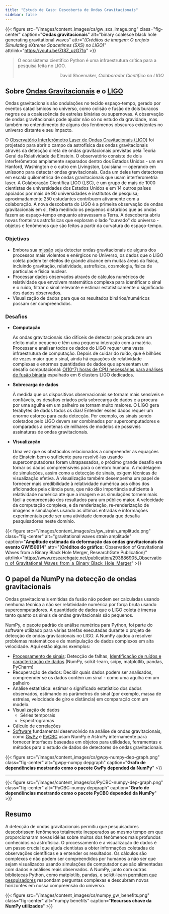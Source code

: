 ```yaml
---
title: "Estudo de Caso: Descoberta de Ondas Gravitacionais"
sidebar: false
---
```


{{< figure src="/images/content_images/cs/gw_sxs_image.png" class="fig-center" caption="**Ondas gravitacionais**" alt="binary coalesce black hole generating gravitational waves" attr="*(Créditos de imagem: O projeto Simulating eXtreme Spacetimes (SXS) no LIGO)*" attrlink="https://youtu.be/Zt8Z_uzG71o" >}}

<blockquote cite="https://www.youtube.com/watch?v=BIvezCVcsYs">
    <p>O ecossistema científico Python é uma infraestrutura crítica para a pesquisa feita no LIGO.</p>
    <footer align="right">David Shoemaker, <cite>Colaborador Científico no LIGO</cite></footer>
</blockquote>

## Sobre [Ondas Gravitacionais](https://www.nationalgeographic.com/news/2017/10/what-are-gravitational-waves-ligo-astronomy-science/) e o [LIGO](https://www.ligo.caltech.edu)

Ondas gravitacionais são ondulações no tecido espaço-tempo, gerado por eventos cataclísmicos no universo, como colisão e fusão de dois buracos negros ou a coalescência de estrelas binárias ou supernovas. A observação de ondas gravitacionais pode ajudar não só no estudo da gravidade, mas também no entendimento de alguns dos fenômenos obscuros existentes no universo distante e seu impacto.

O [Observatório Interferômetro Laser de Ondas Gravitacionais (LIGO)](https://www.ligo.caltech.edu) foi projetado para abrir o campo da astrofísica das ondas gravitacionais através da detecção direta de ondas gravitacionais previstas pela Teoria Geral da Relatividade de Einstein. O observatório consiste de dois interferômetros amplamente separados dentro dos Estados Unidos - um em Hanford, Washington e o outro em Livingston, Louisiana — operando em uníssono para detectar ondas gravitacionais. Cada um deles tem detectores em escala quilométrica de ondas gravitacionais que usam interferometria laser.  A Colaboração Científica LIGO (LSC), é um grupo de mais de 1000 cientistas de universidades dos Estados Unidos e em 14 outros países apoiados por mais de 90 universidades e institutos de pesquisa; aproximadamente 250 estudantes contribuem ativamente com a colaboração. A nova descoberta do LIGO é a primeira observação de ondas gravitacionais em si, feita medindo os pequenos distúrbios que as ondas fazem ao espaço-tempo enquanto atravessam a Terra.  A descoberta abriu novas fronteiras astrofísicas que exploram o lado "curvado" do universo - objetos e fenômenos que são feitos a partir da curvatura do espaço-tempo.


### Objetivos

* Embora sua [missão](https://www.ligo.caltech.edu/page/what-is-ligo) seja detectar ondas gravitacionais de alguns dos processos mais violentos e enérgicos no Universo, os dados que o LIGO coleta podem ter efeitos de grande alcance em muitas áreas da física, incluindo gravitação, relatividade, astrofísica, cosmologia, física de partículas e física nuclear.
* Processar dados observados através de cálculos numéricos de relatividade que envolvem matemática complexa para identificar o sinal e o ruído, filtrar o sinal relevante e estimar estatisticamente o significado dos dados observados.
* Visualização de dados para que os resultados binários/numéricos possam ser compreendidos.



### Desafios

* **Computação**

    As ondas gravitacionais são difíceis de detectar pois produzem um efeito muito pequeno e têm uma pequena interação com a matéria. Processar e analisar todos os dados do LIGO requer uma vasta infraestrutura de computação. Depois de cuidar do ruído, que é bilhões de vezes maior que o sinal, ainda há equações de relatividade complexas e enormes quantidades de dados que apresentam um desafio computacional: [O(10^7) horas de CPU necessárias para análises de fusão binária](https://youtu.be/7mcHknWWzNI) espalhado em 6 clusters LIGO dedicados.

* **Sobrecarga de dados**

    À medida que os dispositivos observacionais se tornam mais sensíveis e confiáveis, os desafios criados pela sobrecarga de dados e a procura por uma agulha em um palheiro se tornam muito maiores. O LIGO gera terabytes de dados todos os dias! Entender esses dados requer um enorme esforço para cada detecção. Por exemplo, os sinais sendo coletados pelo LIGO devem ser combinados por supercomputadores e comparados a centenas de milhares de modelos de possíveis assinaturas de ondas gravitacionais.

* **Visualização**

    Uma vez que os obstáculos relacionados a compreender as equações de Einstein bem o suficiente para resolvê-las usando supercomputadores foram ultrapassados, o próximo grande desafio era tornar os dados compreensíveis para o cérebro humano. A modelagem de simulações, assim como a detecção de sinais, exigem técnicas de visualização efetiva.  A visualização também desempenha um papel de fornecer mais credibilidade à relatividade numérica aos olhos dos aficionados pela ciência pura, que não dão importância suficiente à relatividade numérica até que a imagem e as simulações tornem mais fácil a compreensão dos resultados para um público maior. A velocidade da computação complexa, e da renderização, re-renderização de imagens e simulações usando as últimas entradas e informações experimentais pode ser uma atividade demorada que desafia pesquisadores neste domínio.

{{< figure src="/images/content_images/cs/gw_strain_amplitude.png" class="fig-center" alt="gravitational waves strain amplitude" caption="**Amplitude estimada da deformação das ondas gravitacionais do evento GW150914**" attr="(**Créditos do gráfico:** Observation of Gravitational Waves from a Binary Black Hole Merger, ResearchGate Publication)" attrlink="https://www.researchgate.net/publication/293886905_Observation_of_Gravitational_Waves_from_a_Binary_Black_Hole_Merger" >}}

## O papel da NumPy na detecção de ondas gravitacionais

Ondas gravitacionais emitidas da fusão não podem ser calculadas usando nenhuma técnica a não ser relatividade numérica por força bruta usando supercomputadores. A quantidade de dados que o LIGO coleta é imensa tanto quanto os sinais de ondas gravitacionais são pequenos.

NumPy, o pacote padrão de análise numérica para Python, foi parte do software utilizado para várias tarefas executadas durante o projeto de detecção de ondas gravitacionais no LIGO. A NumPy ajudou a resolver problemas matemáticos e de manipulação de dados complexos em alta velocidade.  Aqui estão alguns exemplos:

* [Processamento de sinais](https://www.uv.es/virgogroup/Denoising_ROF.html): Detecção de falhas,  [Identificação de ruídos e caracterização de dados](https://ep2016.europython.eu/media/conference/slides/pyhton-in-gravitational-waves-research-communities.pdf) (NumPy, scikit-learn, scipy, matplotlib, pandas, PyCharm)
* Recuperação de dados: Decidir quais dados podem ser analisados, compreender se os dados contém um sinal - como uma agulha em um palheiro
* Análise estatística: estimar o significado estatístico dos dados observados, estimando os parâmetros do sinal (por exemplo, massa de estrelas, velocidade de giro e distância) em comparação com um modelo.
* Visualização de dados
  - Séries temporais
  - Espectrogramas
* Cálculo de correlações
* [Software](https://github.com/lscsoft) fundamental desenvolvido na análise de ondas gravitacionais, como [GwPy](https://gwpy.github.io/docs/stable/overview.html) e [PyCBC](https://pycbc.org) usam NumPy e AstroPy internamente para fornecer interfaces baseadas em objetos para utilidades, ferramentas e métodos para o estudo de dados de detectores de ondas gravitacionais.

{{< figure src="/images/content_images/cs/gwpy-numpy-dep-graph.png" class="fig-center" alt="gwpy-numpy depgraph" caption="**Grafo de dependências mostrando como o pacote GwPy depended da NumPy**" >}}

----

{{< figure src="/images/content_images/cs/PyCBC-numpy-dep-graph.png" class="fig-center" alt="PyCBC-numpy depgraph" caption="**Grafo de dependências mostrando como o pacote PyCBC depended da NumPy**" >}}

## Resumo

A detecção de ondas gravitacionais permitiu que pesquisadores descobrissem fenômenos totalmente inesperados ao mesmo tempo em que proporcionaram novas idéias sobre muitos dos fenômenos mais profundos conhecidos na astrofísica. O processamento e a visualização de dados é um passo crucial que ajuda cientistas a obter informações coletadas de observações científicas e a entender os resultados. Os cálculos são complexos e não podem ser compreendidos por humanos a não ser que sejam visualizados usando simulações de computador que são alimentadas com dados e análises reais observados.  A NumPy, junto com outras bibliotecas Python, como matplotlib, pandas, e scikit-learn [permitem que pesquisadores](https://www.gw-openscience.org/events/GW150914/) respondam perguntas complexas e descubram novos horizontes em nossa compreensão do universo.

{{< figure src="/images/content_images/cs/numpy_gw_benefits.png" class="fig-center" alt="numpy benefits" caption="**Recursos chave da NumPy utilizados**" >}}
